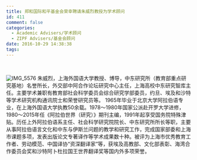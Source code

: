 ```yaml
---
title: 郑和国际和平基金会荣幸聘请朱威烈教授为学术顾问
id: 411
comment: false
categories:
  - Academic Advisers/学术顾问
  - ZIPF Advisers/基金会顾问
date: 2016-10-29 14:38:38
tags:
---
```


&nbsp;

![IMG_5576](http://zhengheforum.github.io/uploads/2016/10/IMG_5576-193x300.jpg)
朱威烈，上海外国语大学教授、博导，中东研究所（教育部重点研究基地）名誉所长，外交部中阿合作论坛研究中心主任，上海高校中东研究智库主任。主要学术兼职有教育部社会科学委员会综合研究学部委员，约旦、埃及和沙特等学术研究机构通讯院士和荣誉研究员等。
1965年毕业于北京大学阿拉伯语专业，在上海外国语大学执教50余载。1978～1980年国家公派赴开罗大学进修，1980～2015年任《阿拉伯世界（研究）》期刊主编，1991年起享受国务院特殊津贴。历任上外阿拉伯语系主任、社会科学研究院院长、中东研究所所长等职，主要从事阿拉伯语言文化和中东与伊斯兰问题的教学和研究工作，完成国家部委和上海市课题多项，发表出版论文专著译作等学术成果数十种。被评为上海市优秀教育工作者、劳动模范、中国译协“资深翻译家”等，获埃及高教部、文化部表彰、海湾合作委员会奖和沙特阿卜杜拉国王世界翻译奖等国内外多项荣誉。
